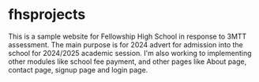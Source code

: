 # fhsprojects
This is a sample website for Fellowship High School in response to 3MTT assessment. The main 
purpose is for 2024 advert for admission into the school for 2024/2025 academic session. I'm also working to implementing other modules like school fee payment, and other pages like About page, contact page, signup page and login page.
